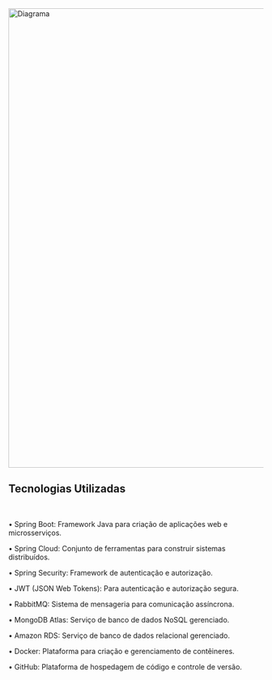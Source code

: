 
<img width="908" alt="Diagrama" src="https://github.com/user-attachments/assets/14311852-ed5c-4bcd-85cc-ac685c06112c">

## Tecnologias Utilizadas
<br>

  • Spring Boot: Framework Java para criação de aplicações web e microsserviços.
  
  
  • Spring Cloud: Conjunto de ferramentas para construir sistemas distribuídos.
  
  • Spring Security: Framework de autenticação e autorização.
  
  • JWT (JSON Web Tokens): Para autenticação e autorização segura.
  
  • RabbitMQ: Sistema de mensageria para comunicação assíncrona.

  • MongoDB Atlas: Serviço de banco de dados NoSQL gerenciado.
  
  • Amazon RDS: Serviço de banco de dados relacional gerenciado.
  
  • Docker: Plataforma para criação e gerenciamento de contêineres.
  
  • GitHub: Plataforma de hospedagem de código e controle de versão.
  
